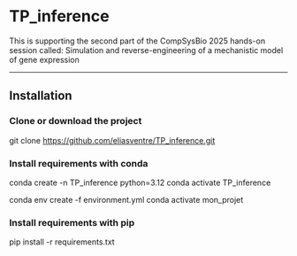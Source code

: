 # TP_inference

This is supporting the second part of the CompSysBio 2025 hands-on session called: Simulation and reverse-engineering of a mechanistic model of gene expression

---

## Installation

### Clone or download the project

git clone https://github.com/eliasventre/TP_inference.git

### Install requirements with conda

conda create -n TP_inference python=3.12
conda activate TP_inference

conda env create -f environment.yml
conda activate mon_projet

### Install requirements with pip

pip install -r requirements.txt